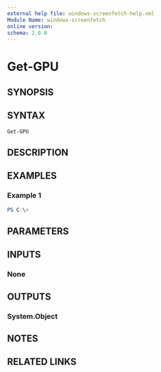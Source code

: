 ```yaml
---
external help file: windows-screenfetch-help.xml
Module Name: windows-screenfetch
online version:
schema: 2.0.0
---
```


# Get-GPU

## SYNOPSIS


## SYNTAX

```
Get-GPU
```

## DESCRIPTION


## EXAMPLES

### Example 1
```powershell
PS C:\> 
```



## PARAMETERS

## INPUTS

### None

## OUTPUTS

### System.Object
## NOTES

## RELATED LINKS
